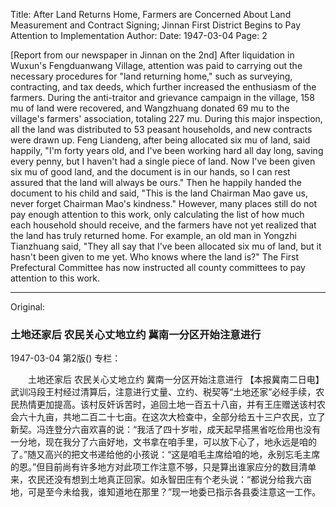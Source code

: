 Title: After Land Returns Home, Farmers are Concerned About Land Measurement and Contract Signing; Jinnan First District Begins to Pay Attention to Implementation
Author:
Date: 1947-03-04
Page: 2

[Report from our newspaper in Jinnan on the 2nd] After liquidation in Wuxun's Fengduanwang Village, attention was paid to carrying out the necessary procedures for "land returning home," such as surveying, contracting, and tax deeds, which further increased the enthusiasm of the farmers. During the anti-traitor and grievance campaign in the village, 158 mu of land were recovered, and Wangzhuang donated 69 mu to the village's farmers' association, totaling 227 mu. During this major inspection, all the land was distributed to 53 peasant households, and new contracts were drawn up. Feng Liandeng, after being allocated six mu of land, said happily, "I'm forty years old, and I've been working hard all day long, saving every penny, but I haven't had a single piece of land. Now I've been given six mu of good land, and the document is in our hands, so I can rest assured that the land will always be ours." Then he happily handed the document to his child and said, "This is the land Chairman Mao gave us, never forget Chairman Mao's kindness." However, many places still do not pay enough attention to this work, only calculating the list of how much each household should receive, and the farmers have not yet realized that the land has truly returned home. For example, an old man in Yongzhi Tianzhuang said, "They all say that I've been allocated six mu of land, but it hasn't been given to me yet. Who knows where the land is?" The First Prefectural Committee has now instructed all county committees to pay attention to this work.



<hr /> 

Original: 


### 土地还家后  农民关心丈地立约  冀南一分区开始注意进行

1947-03-04
第2版()
专栏：

　　土地还家后
    农民关心丈地立约
    冀南一分区开始注意进行
    【本报冀南二日电】武训冯段王村经过清算后，注意进行丈量、立约、税契等“土地还家”必经手续，农民热情更加提高。该村反奸诉苦时，追回土地一百五十八亩，并有王庄赠送该村农会六十九亩，共地二百二十七亩。在这次大检查中，全部分给五十三户农民，立了新契。冯连登分六亩欢喜的说：“我活了四十岁啦，成天起早搭黑省吃俭用也没有一分地，现在我分了六亩好地，文书拿在咱手里，可以放下心了，地永远是咱的了。”随又高兴的把文书递给他的小孩说：“这是咱毛主席给咱的地，永别忘毛主席的恩。”但目前尚有许多地方对此项工作注意不够，只是算出谁家应分的数目清单来，农民还没有想到土地真正回家。如永智田庄有个老头说：“都说分给我六亩地，可是至今未给我，谁知道地在那里？”现一地委已指示各县委注意这一工作。
